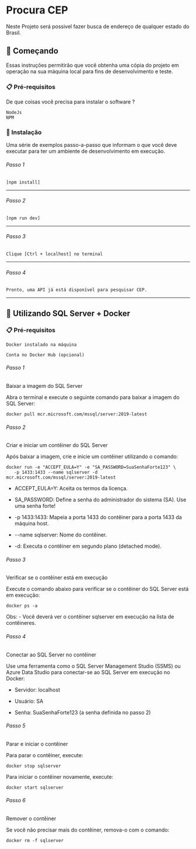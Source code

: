 # Procura CEP

Neste Projeto será possivel fazer busca de endereço de qualquer estado do Brasil.

## 🚀 Começando

Essas instruções permitirão que você obtenha uma cópia do projeto em operação na sua máquina local para fins de desenvolvimento e teste.


### 📋 Pré-requisitos

De que coisas você precisa para instalar o software ?

```
NodeJs
NPM

```

### 🔧 Instalação

Uma série de exemplos passo-a-passo que informam o que você deve executar para ter um ambiente de desenvolvimento em execução.

###### Passo 1
```
[npm install]
```
---
###### Passo 2
```
[npm run dev]
```
---
###### Passo 3
```
Clique [Ctrl + localhost] no terminal
```
---
###### Passo 4
```
Pronto, uma API já está disponível para pesquisar CEP.
```
---

## 🚀 Utilizando SQL Server + Docker

### 📋 Pré-requisitos

```
Docker instalado na máquina

Conta no Docker Hub (opcional)
```
###### Passo 1

Baixar a imagem do SQL Server

Abra o terminal e execute o seguinte comando para baixar a imagem do SQL Server:
```
docker pull mcr.microsoft.com/mssql/server:2019-latest
```

###### Passo 2
Criar e iniciar um contêiner do SQL Server

Após baixar a imagem, crie e inicie um contêiner utilizando o comando:

```
docker run -e "ACCEPT_EULA=Y" -e "SA_PASSWORD=SuaSenhaForte123" \
   -p 1433:1433 --name sqlserver -d mcr.microsoft.com/mssql/server:2019-latest
```
- ACCEPT_EULA=Y: Aceita os termos da licença.

- SA_PASSWORD: Define a senha do administrador do sistema (SA). Use uma senha forte!

- -p 1433:1433: Mapeia a porta 1433 do contêiner para a porta 1433 da máquina host.

- --name sqlserver: Nome do contêiner.

- -d: Executa o contêiner em segundo plano (detached mode).


###### Passo 3
Verificar se o contêiner está em execução

Execute o comando abaixo para verificar se o contêiner do SQL Server está em execução:

```
docker ps -a
```
Obs: - Você deverá ver o contêiner sqlserver em execução na lista de contêineres.


###### Passo 4
Conectar ao SQL Server no contêiner

Use uma ferramenta como o SQL Server Management Studio (SSMS) ou Azure Data Studio para conectar-se ao SQL Server em execução no Docker:

- Servidor: localhost

- Usuário: SA

- Senha: SuaSenhaForte123 (a senha definida no passo 2)


###### Passo 5
Parar e iniciar o contêiner

Para parar o contêiner, execute:

```
docker stop sqlserver
```

Para iniciar o contêiner novamente, execute:

```
docker start sqlserver
```
###### Passo 6
Remover o contêiner

Se você não precisar mais do contêiner, remova-o com o comando:

```
docker rm -f sqlserver

```
